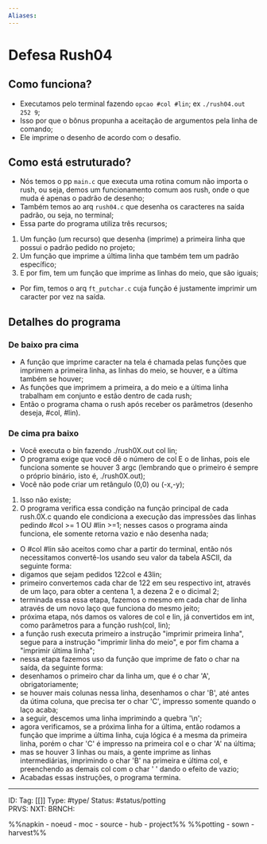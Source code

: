 ```yaml
---
Aliases: 
---
```

# Defesa Rush04

## Como funciona? 

- Executamos pelo terminal fazendo `opcao #col #lin`; ex `./rush04.out 252 9`;
- Isso por que o bônus propunha a aceitação de argumentos pela linha de comando;
- Ele imprime o desenho de acordo com o desafio.

## Como está estruturado?
- Nós temos o pp `main.c` que executa uma rotina comum não importa o rush, ou seja, demos um funcionamento comum aos rush, onde o que muda é apenas o padrão de desenho;
- Também temos ao arq `rush04.c` que desenha os caracteres na saída padrão, ou seja, no terminal;
- Essa parte do programa utiliza três recursos;
1. Um função (um recurso) que desenha (imprime) a primeira linha que possui o padrão pedido no projeto;
2. Um função que imprime a última linha que também tem um padrão específico;
3. E por fim, tem um função que imprime as linhas do meio, que são iguais;
- Por fim, temos o arq `ft_putchar.c` cuja função é justamente imprimir um caracter por vez na saída.

  

## Detalhes do programa

### De baixo pra cima
- A função que imprime caracter na tela é chamada pelas funções que imprimem a primeira linha, as linhas do meio, se houver, e a última também se houver;
- As funções que imprimem a primeira, a do meio e a última linha trabalham em conjunto e estão dentro de cada rush;
- Então o programa chama o rush após receber os parâmetros (desenho deseja, #col, #lin).

### De cima pra baixo
- Você executa o bin fazendo ./rush0X.out col lin;
- O programa exige que você dê o número de col E o de linhas, pois ele funciona somente se houver 3 argc (lembrando que o primeiro é sempre o próprio binário, isto é, ./rush0X.out);
- Você não pode criar um retângulo (0,0) ou (-x,-y);
1. Isso não existe;
2. O programa verifica essa condição na função principal de cada rush.0X.c quando ele condiciona a execução das impressões das linhas pedindo #col >= 1 OU #lin >=1; nesses casos o programa ainda funciona, ele somente retorna vazio e não desenha nada;
- O #col #lin são aceitos como char a partir do terminal, então nós necessitamos convertê-los usando seu valor da tabela ASCII, da seguinte forma:
- digamos que sejam pedidos 122col e 43lin;
- primeiro convertemos cada char de 122 em seu respectivo int, através de um laço, para obter a centena 1, a dezena 2 e o dicimal 2;
- terminada essa essa etapa, fazemos o mesmo em cada char de linha através de um novo laço que funciona do mesmo jeito;
- próxima etapa, nós damos os valores de col e lin, já convertidos em int, como parâmetros para a função rush(col, lin);
- a função rush executa primeiro a instrução "imprimir primeira linha", segue para a instrução "imprimir linha do meio", e por fim chama a "imprimir última linha";
- nessa etapa fazemos uso da função que imprime de fato o char na saída, da seguinte forma:
- desenhamos o primeiro char da linha um, que é o char 'A', obrigatoriamente;
- se houver mais colunas nessa linha, desenhamos o char 'B', até antes da útima coluna, que precisa ter o char 'C', impresso somente quando o laço acaba;
- a seguir, descemos uma linha imprimindo a quebra '\n';
- agora verificamos, se a próxima linha for a última, então rodamos a função que imprime a última linha, cuja lógica é a mesma da primeira linha, porém o char 'C' é impresso na primeira col e o char 'A' na última;
- mas se houver 3 linhas ou mais, a gente imprime as linhas intermediárias, imprimindo o char 'B' na primeira e última col, e preenchendo as demais col com o char ' ' dando o efeito de vazio;
- Acabadas essas instruções, o programa termina.


---
ID: 
Tag: [[]]
Type: #type/ 
Status: #status/potting  
PRVS: 
NXT: 
BRNCH: 

%%napkin - noeud - moc - source - hub - project%%
%%potting - sown - harvest%%

